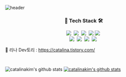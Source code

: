 ![header](https://capsule-render.vercel.app/api?type=Waving&color=auto&height=100&section=header&text=GyeongHyeon%20Kim&fontSize=25)

<h3 align="center">🔨 Tech Stack 🛠</h3>
<p align="center">
  <img src="https://img.shields.io/badge/Java-007396?style=for-the-badge&logo=Java&logoColor=white"/></a>&nbsp 
  <img src="https://img.shields.io/badge/Spring-6DB33F?style=for-the-badge&logo=Spring&logoColor=white"/>&nbsp
  <img src="https://img.shields.io/badge/SpringBoot-6DB33F?style=for-the-badge&logo=Spring Boot&logoColor=white"/></a>&nbsp 
  <img src="https://img.shields.io/badge/JPA-004027?style=for-the-badge&logo=Hibernate&logoColor=white">
  <img src="https://img.shields.io/badge/aws-333664?style=for-the-badge&logo=amazon-aws&logoColor=white"/></a>&nbsp 
  <br>
  <img src="https://img.shields.io/badge/mysql-4479A1?style=for-the-badge&logo=mysql&logoColor=white">&nbsp
  <img src="https://img.shields.io/badge/mongoDB-47A248?style=for-the-badge&logo=MongoDB&logoColor=white">&nbsp
  <img src="https://img.shields.io/badge/Python-3776AB?style=for-the-badge&logo=Python&logoColor=white"/></a>&nbsp 
  <img src="https://img.shields.io/badge/Flask-0B2C4A?style=for-the-badge&logo=Flask&logoColor=white"/></a>&nbsp 
  <br>
</p>

:notebook: 리나 Dev토리 : <https://catalina.tistory.com/>

<br>

![catalinakim's github stats](https://github-readme-stats.vercel.app/api?username=catalinakim&show_icons=true&theme=cobalt&hide=stars,issues&card_width=400)
[![catalinakim's github stats](https://github-readme-stats.vercel.app/api/top-langs/?username=catalinakim&show_icons=true&hide_border=true&title_color=004386&icon_color=004386&layout=compact&hide=scss)](https://github.com/catalinakim)
